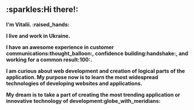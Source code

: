 <h2>:sparkles:Hi there!:</h2>
<h4>I'm Vitalii. :raised_hands:
<p>I live and work in Ukraine.</p>
<p>I have an awesome experience in customer communications:thought_balloon:, confidence
building:handshake:, and working for a common result:100:.</p> <p> I am curious
about web development and creation of logical parts of the application. My purpose
now is to learn the most widespread technologies of developing websites and
  applications.</p> <p>My dream is to take a part of creating the most trending application or
innovative technology of development:globe_with_meridians:</p>


<h4>




